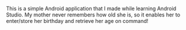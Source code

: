 This is a simple Android application that I made while learning Android Studio. My mother never remembers how old she is, so it enables her to enter/store her birthday and retrieve her age on command!
